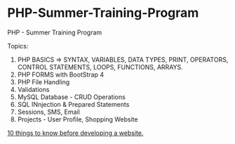 # PHP-Summer-Training-Program
PHP - Summer Training Program

Topics:

1. PHP BASICS => SYNTAX, VARIABLES, DATA TYPES, PRINT, OPERATORS, CONTROL STATEMENTS, LOOPS, FUNCTIONS, ARRAYS.
2. PHP FORMS with BootStrap 4
3. PHP File Handling
4. Validations
5. MySQL Database - CRUD Operations
6. SQL INnjection & Prepared Statements
6. Sessions, SMS, Email
7. Projects - User Profile, Shopping Website

<a href="http://geniuslynx.com/2016/11/infographic-10-things-to-know-before-developing-a-website/" target="_blank">
  10 things to know before developing a website.
</a>
